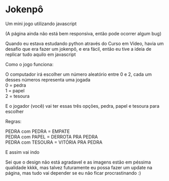 # Jokenpô
 Um mini jogo utilizando javascript

 (A página ainda não está bem responsiva, então pode ocorrer algum bug)

Quando eu estava estudando python através do Curso em Vídeo, havia um desafio que era fazer um jokenpô, e era fácil, então eu tive a ideia de replicar tudo aquilo em javascript

Como o jogo funciona:

O computador irá escolher um número aleatório entre 0 e 2, cada um desses números representa uma jogada  
0 = pedra  
1 = papel  
2 = tesoura  

E o jogador (você) vai ter essas três opções, pedra, papel e tesoura para escolher

Regras:

PEDRA com PEDRA = EMPATE  
PEDRA com PAPEL = DERROTA PRA PEDRA  
PEDRA com TESOURA = VITÓRIA PRA PEDRA  

E assim vai indo

Sei que o design não está agradavel e as imagens estão em péssima qualidade kkkk, mas talvez futuramente eu possa fazer um update na página, mas tudo vai depender se eu não ficar procrastinando :)

